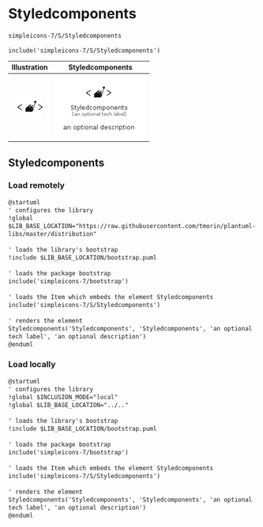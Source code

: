 # Styledcomponents


```text
simpleicons-7/S/Styledcomponents
```

```text
include('simpleicons-7/S/Styledcomponents')
```



| Illustration | Styledcomponents |
| :---: | :---: |
| ![illustration for Illustration](../../simpleicons-7/S/Styledcomponents.png) | ![illustration for Styledcomponents](../../simpleicons-7/S/Styledcomponents.Local.png) |




## Styledcomponents

### Load remotely
```plantuml
@startuml
' configures the library
!global $LIB_BASE_LOCATION="https://raw.githubusercontent.com/tmorin/plantuml-libs/master/distribution"

' loads the library's bootstrap
!include $LIB_BASE_LOCATION/bootstrap.puml

' loads the package bootstrap
include('simpleicons-7/bootstrap')

' loads the Item which embeds the element Styledcomponents
include('simpleicons-7/S/Styledcomponents')

' renders the element
Styledcomponents('Styledcomponents', 'Styledcomponents', 'an optional tech label', 'an optional description')
@enduml
```

### Load locally
```plantuml
@startuml
' configures the library
!global $INCLUSION_MODE="local"
!global $LIB_BASE_LOCATION="../.."

' loads the library's bootstrap
!include $LIB_BASE_LOCATION/bootstrap.puml

' loads the package bootstrap
include('simpleicons-7/bootstrap')

' loads the Item which embeds the element Styledcomponents
include('simpleicons-7/S/Styledcomponents')

' renders the element
Styledcomponents('Styledcomponents', 'Styledcomponents', 'an optional tech label', 'an optional description')
@enduml
```

